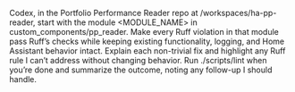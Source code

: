 Codex, in the Portfolio Performance Reader repo at /workspaces/ha-pp-reader, start with the module <MODULE_NAME> in custom_components/pp_reader. Make every Ruff violation in that module pass Ruff’s checks while keeping existing functionality, logging, and Home Assistant behavior intact. Explain each non-trivial fix and highlight any Ruff rule I can’t address without changing behavior. Run ./scripts/lint when you’re done and summarize the outcome, noting any follow-up I should handle.
